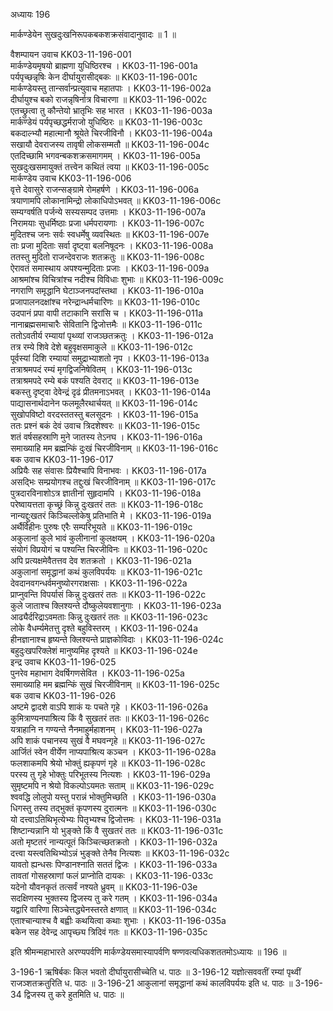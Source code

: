 अध्यायः 196

मार्कण्डेयेन सुखदुःखनिरूपकबकशक्रसंवादानुवादः ॥ 1 ॥

वैशम्पायन उवाच 	KK03-11-196-001  
मार्कण्डेयमृषयो ब्राह्मणा युधिष्ठिरश्च ।	KK03-11-196-001a  
पर्यपृच्छन्नृषिः केन दीर्घायुरासीद्बकः ॥	KK03-11-196-001c  
मार्कण्डेयस्तु तान्सर्वान्प्रत्युवाच महातपाः ।	KK03-11-196-002a  
दीर्घायुश्च बको राजन्नृषिर्नात्र विचारणा ॥	KK03-11-196-002c  
एतच्छ्रुत्वा तु कौन्तेयो भ्रातृभिः सह भारत ।	KK03-11-196-003a  
मार्कण्डेयं पर्यपृच्छद्धर्मराजो युधिष्ठिरः ॥	KK03-11-196-003c  
बकदाल्भ्यौ महात्मानौ श्रूयेते चिरजीविनौ ।	KK03-11-196-004a  
सखायौ देवराजस्य तावृषी लोकसम्मतौ ॥	KK03-11-196-004c  
एतदिच्छामि भगवन्बकशक्रसमागमम् ।	KK03-11-196-005a  
सुखदुःखसमायुक्तं तत्त्वेन कथितं त्वया ॥	KK03-11-196-005c  
मार्कण्डेय उवाच 	KK03-11-196-006  
वृत्ते देवासुरे राजन्सङ्ग्रामे रोमहर्षणे ।	KK03-11-196-006a  
त्रयाणामपि लोकानामिन्द्रो लोकाधिपोऽभवत् ॥	KK03-11-196-006c  
सम्यग्वर्षति पर्जन्ये सस्यसम्पद उत्तमाः ।	KK03-11-196-007a  
निरामयाः सुधर्मिष्ठाः प्रजा धर्मपरायणाः ।	KK03-11-196-007c  
मुदितश्च जनः सर्वः स्वधर्मेषु व्यवस्थितः ॥	KK03-11-196-007e  
ताः प्रजा मुदिताः सर्वा दृष्ट्वा बलनिषूदनः ।	KK03-11-196-008a  
ततस्तु मुदितो राजन्देवराजः शतक्रतुः ॥	KK03-11-196-008c  
ऐरावतं समास्थाय अपश्यन्मुदिताः प्रजाः ।	KK03-11-196-009a  
आश्रमांश्च विचित्रांश्च नदीश्च विविधाः शुभाः ॥	KK03-11-196-009c  
नगराणि समृद्धानि घेटाञ्जनपदांस्तथा ।	KK03-11-196-010a  
प्रजापालनदक्षांश्च नरेन्द्रान्धर्मचारिणः ॥	KK03-11-196-010c  
उदपानं प्रपा वापी तटाकानि सरांसि च ।	KK03-11-196-011a  
नानाब्रह्मसमाचारैः सेवितानि द्विजोत्तमैः ॥	KK03-11-196-011c  
ततोऽवतीर्य रम्यायां पृथ्व्यां राजञ्छतक्रतुः ।	KK03-11-196-012a  
तत्र रम्ये शिवे देशे बहुवृक्षसमाकुले ॥	KK03-11-196-012c  
पूर्वस्यां दिशि रम्यायां समुद्राभ्याशतो नृप ।	KK03-11-196-013a  
तत्राश्रमपदं रम्यं मृगद्विजनिषेवितम् ।	KK03-11-196-013c  
तत्राश्रमपदे रम्ये बकं पश्यति देवराट् ॥	KK03-11-196-013e  
बकस्तु दृष्ट्वा देवेन्द्रं दृढं प्रीतमनाऽभवत् ।	KK03-11-196-014a  
पाद्यासनार्थदानेन फलमूलैरथार्चयत् ॥	KK03-11-196-014c  
सुखोपविष्टो वरदस्ततस्तु बलसूदनः ।	KK03-11-196-015a  
ततः प्रश्नं बकं देवं उवाच त्रिदशेश्वरः ॥	KK03-11-196-015c  
शतं वर्षसहस्राणि मुने जातस्य तेऽनघ ।	KK03-11-196-016a  
समाख्याहि मम ब्रह्मन्किं दुःखं चिरजीविनाम् ॥	KK03-11-196-016c  
बक उवाच 	KK03-11-196-017  
अप्रियैः सह संवासः प्रियैश्चापि विनाभवः ।	KK03-11-196-017a  
असद्भिः सम्प्रयोगश्च तद्दुःखं चिरजीविनाम् ॥	KK03-11-196-017c  
पुत्रदारविनाशोऽत्र ज्ञातीनां सुहृदामपि ।	KK03-11-196-018a  
परेष्वायत्तता कृच्छ्रं किन्नु दुःखतरं ततः ॥	KK03-11-196-018c  
नान्यद्दुःखतरं किञ्चिल्लोकेषु प्रतिभाति मे ।	KK03-11-196-019a  
अर्थैर्विहीनः पुरुषः एरैः सम्परिभूयते ॥	KK03-11-196-019c  
अकुलानां कुले भावं कुलीनानां कुलक्षयम् ।	KK03-11-196-020a  
संयोगं विप्रयोगं च पश्यन्ति चिरजीविनः ॥	KK03-11-196-020c  
अपि प्रत्यक्षमेवैतत्तव देव शतक्रतो ।	KK03-11-196-021a  
अकुलानां समृद्धानां कथं कुलविपर्ययः ॥	KK03-11-196-021c  
देवदानवगन्धर्वमनुष्योरगराक्षसाः ।	KK03-11-196-022a  
प्राप्नुवन्ति विपर्यासं किन्नु दुःखतरं ततः ॥	KK03-11-196-022c  
कुले जाताश्च क्लिश्यन्ते दौष्कुलेयवशानुगाः ।	KK03-11-196-023a  
आढ्यैर्दरिद्राऽवमताः किन्नु दुःखतरं ततः ॥	KK03-11-196-023c  
लोके वैधर्म्यमेतत्तु दृश्ते बहुविस्तरम् ।	KK03-11-196-024a  
हीनज्ञानाश्च हृष्यन्ते क्लिश्यन्ते प्राज्ञकोविदाः ।	KK03-11-196-024c  
बहुदुःखपरिक्लेशं मानुष्यमिह दृश्यते ॥	KK03-11-196-024e  
इन्द्र उवाच 	KK03-11-196-025  
पुनरेव महाभाग देवर्षिगणसेवित ।	KK03-11-196-025a  
समाख्याहि मम ब्रह्मन्किं सुखं चिरजीविनाम् ॥	KK03-11-196-025c  
बक उवाच 	KK03-11-196-026  
अष्टमे द्वादशे वाऽपि शाकं यः पचते गृहे ।	KK03-11-196-026a  
कुमित्राण्यनपाश्रित्य किं वै सुखतरं ततः ॥	KK03-11-196-026c  
यत्राहानि न गण्यन्ते नैनमाहुर्महाशनम् ।	KK03-11-196-027a  
अपि शाकं पचानस्य सुखं वै मघवन्गृहे ॥	KK03-11-196-027c  
आर्जितं स्वेन वीर्येण नाप्यपाश्रित्य कञ्चन ।	KK03-11-196-028a  
फलशाकमपि श्रेयो भोक्तुं ह्यकृपणं गृहे ॥	KK03-11-196-028c  
परस्य तु गृहे भोक्तुः परिभूतस्य नित्यशः ।	KK03-11-196-029a  
सुमृष्टमपि न श्रेयो विकल्पोऽयमतः सताम् ॥	KK03-11-196-029c  
श्ववद्धि लोलुपो यस्तु परान्नं भोक्तुमिच्छति ।	KK03-11-196-030a  
धिगस्तु तस्य तद्भुक्तं कृपणस्य दुरात्मनः ॥	KK03-11-196-030c  
यो दत्त्वाऽतिथिभृत्येभ्यः पितृभ्यश्च द्विजोत्तमः ।	KK03-11-196-031a  
शिष्टान्यन्नानि यो भुङ्क्ते किं वै सुखतरं ततः ॥	KK03-11-196-031c  
अतो मृष्टतरं नान्यत्पूतं किञ्चित्च्छतक्रतो ।	KK03-11-196-032a  
दत्त्वा यस्त्वतिथिभ्योऽन्नं भुङ्क्ते तेनैव नित्यशः ॥	KK03-11-196-032c  
यावतो ह्यन्धसः पिण्डानश्नाति सततं द्विजः ।	KK03-11-196-033a  
तावतां गोसहस्राणां फलं प्राप्नोति दायकः ।	KK03-11-196-033c  
यदेनो यौवनकृतं तत्सर्वं नश्यते ध्रुवम् ॥	KK03-11-196-03e	  
सदक्षिणस्य भुक्तस्य द्विजस्य तु करे गतम् ।	KK03-11-196-034a  
यद्वारि वारिणा सिञ्चेत्तद्ध्येनस्तरते क्षणात् ॥	KK03-11-196-034c  
एताश्चान्याश्च वै बह्वीः कथयित्वा कथाः शुभाः ।	KK03-11-196-035a  
बकेन सह देवेन्द्र आपृच्छ्य त्रिदिवं गतः ॥	KK03-11-196-035c  

इति श्रीमन्महाभारते अरण्यपर्वणि मार्कण्डेयसमास्यापर्वणि षण्णवत्यधिकशततमोऽध्यायः ॥ 196 ॥

3-196-1 ऋषिर्बकः किल भवतो दीर्घायुरासीच्चेति ध. पाठः ॥ 3-196-12 यज्ञोत्सववतीं रम्यां पृथ्वीं राजञ्शतक्रतुरिति ध. पाठः ॥ 3-196-21 आकुलानां समृद्धानां कथं कालविपर्ययः इति ध. पाठः ॥ 3-196-34 द्विजस्य तु करे हुतमिति ध. पाठः ॥
